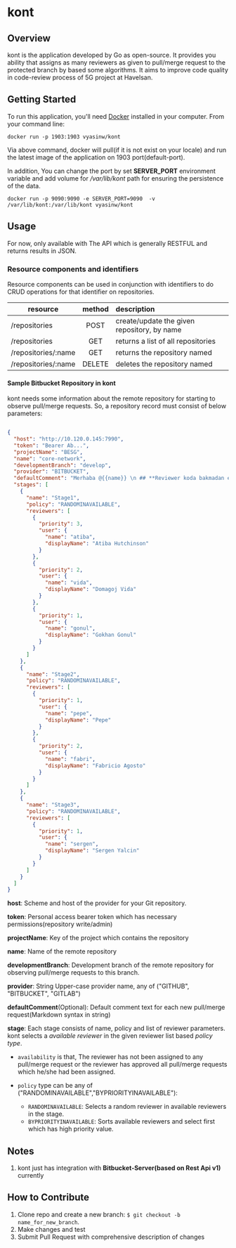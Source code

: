 
# kont


## Overview

kont is the application developed by Go as open-source. It provides you ability that assigns as many reviewers as given
to pull/merge request to the protected branch by based some algorithms. It aims to improve code quality in code-review process of 5G project at Havelsan.

## Getting Started

To run this application, you'll need [Docker](https://docs.docker.com/get-docker/) installed in your computer. From your command line:

```
docker run -p 1903:1903 vyasinw/kont
```
Via above command, docker will pull(if it is not exist on your locale) and run the latest image of the application on 1903 port(default-port). 

In addition, 
You can change the port by set **SERVER_PORT** environment variable and add volume for */var/lib/kont* path for ensuring the persistence of the data.


```
docker run -p 9090:9090 -e SERVER_PORT=9090  -v /var/lib/kont:/var/lib/kont vyasinw/kont
```
## Usage
For now, only available with The API which is generally RESTFUL and returns results in JSON.

### Resource components and identifiers
Resource components can be used in conjunction with identifiers to do CRUD operations for that identifier on repositories.

| resource          | method        | description  |
| -------------     |:-------------:|:-------------|
| /repositories       | POST          | create/update the given repository, by name |
| /repositories       | GET           | returns a list of all repositories |
| /repositories/:name | GET           | returns the repository named |
| /repositories/:name | DELETE        | deletes the repository named |

#### Sample Bitbucket Repository in kont
kont needs some information about the remote repository for starting to observe pull/merge requests. So, a repository record
must consist of below parameters:

```json

{
  "host": "http://10.120.0.145:7990",
  "token": "Bearer Ab...",
  "projectName": "BESG",
  "name": "core-network",
  "developmentBranch": "develop",
  "provider": "BITBUCKET",
  "defaultComment": "Merhaba @{{name}} \n ## **Reviewer koda bakmadan evvel, kendin bir kez daha review etmeye ne dersin? Eminim ELF gözlerin bişeyler görecektir.** \n Bunun için aşağıdaki maddeleri kontrol edebilirsin \n * Reformat \n * SonarLint \n * Analyze -> Inspect code \n * Mimari olarak düzgün mü? (heryer heryerde olmasın lütfen) \n * Test isimlerini daha anlaşılır yapabilirsin(given-when-then) \n * Fazla test, göz çıkarmaz \n\n Kolay Gelsin Hacım :) ",
  "stages": [
    {
      "name": "Stage1",
      "policy": "RANDOMINAVAILABLE",
      "reviewers": [
        {
          "priority": 3,
          "user": {
            "name": "atiba",
            "displayName": "Atiba Hutchinson"
          }
        },
        {
          "priority": 2,
          "user": {
            "name": "vida",
            "displayName": "Domagoj Vida"
          }
        },
        {
          "priority": 1,
          "user": {
            "name": "gonul",
            "displayName": "Gokhan Gonul"
          }
        }
      ]
    },
    {
      "name": "Stage2",
      "policy": "RANDOMINAVAILABLE",
      "reviewers": [
        {
          "priority": 1,
          "user": {
            "name": "pepe",
            "displayName": "Pepe"
          }
        },
        {
          "priority": 2,
          "user": {
            "name": "fabri",
            "displayName": "Fabricio Agosto"
          }
        }
      ]
    },
    {
      "name": "Stage3",
      "policy": "RANDOMINAVAILABLE",
      "reviewers": [
        {
          "priority": 1,
          "user": {
            "name": "sergen",
            "displayName": "Sergen Yalcin"
          }
        }
      ]
    }
  ]
}

```

**host**: Scheme and host of the provider for your Git repository.

**token**: Personal access bearer token which has necessary permissions(repository write/admin)

**projectName**: Key of the project which contains the repository

**name**: Name of the remote repository

**developmentBranch**: Development branch of the remote repository for observing pull/merge requests to this branch.

**provider**: String Upper-case provider name, any of ("GITHUB", "BITBUCKET", "GITLAB")

**defaultComment**(Optional): Default comment text for each new pull/merge request(Markdown syntax in string)

**stage**: Each stage consists of name, policy and list of reviewer parameters. 
kont selects a *available reviewer* in the given reviewer list based *policy type*.

* ```availability``` is that, The reviewer has not been assigned to any pull/merge request or 
the reviewer has approved all pull/merge requests which he/she had been assigned.

* ```policy``` type can be any of ("RANDOMINAVAILABLE","BYPRIORITYINAVAILABLE"): 
    * ```RANDOMINAVAILABLE```: Selects a random reviewer in available reviewers in the stage.
    * ```BYPRIORITYINAVAILABLE```: Sorts available reviewers and select first which has high priority value.



## Notes
1. kont just has integration with **Bitbucket-Server(based on Rest Api v1)** currently

## How to Contribute
1. Clone repo and create a new branch: ```$ git checkout -b name_for_new_branch```.
2. Make changes and test
3. Submit Pull Request with comprehensive description of changes